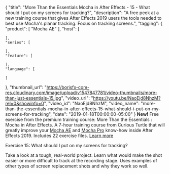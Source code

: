 {
  "title": "More Than the Essentials Mocha in After Effects - 15 - What should I put on my screens for tracking?",
  "description": "A free peek at a new training course that gives After Effects 2019 users the tools needed to best use Mocha's planar tracking. Focus on tracking screens.",
  "tagging": {
    "product": [
      "Mocha AE"
    ],
    "host": [

    ],
    "series": [

    ],
    "feature": [

    ],
    "language": [

    ]
  },
  "thumbnail_url": "https://borisfx-com-res.cloudinary.com/image/upload/v1547847781/video-thumbnails/more-than-just-essentials-15.jpg",
  "video_url": "https://youtu.be/NaoEjd8NhzM?rel=0&showinfo=0",
  "video_id": "NaoEjd8NhzM",
  "video_name": "more-than-the-essentials-mocha-in-after-effects-15-what-should-i-put-on-my-screens-for-tracking",
  "date": "2019-01-18T00:00:00-05:00"
}
**New!** Free exercise from the premium training course: More Than the Essentials : Mocha in After Effects. A 7-hour training course from Curious Turtle that will greatly improve your [Mocha AE](https://borisfx.com/products/mocha-ae-cc-mocha-for-after-effects/ "Boris FX - Mocha AE") and [Mocha Pro](https://borisfx.com/products/mocha-pro/ "Boris FX - Mocha Pro") know-how inside After Effects 2019. Includes 22 exercise files. [Learn more](https://borisfx.com/training/more-than-the-essentials-mocha-in-after-effects/ "Boris FX - More than the Essentials, Mocha and After Effects")

Exercise 15: What should I put on my screens for tracking?

Take a look at a tough, real-world project. Learn what would make the shot easier or more difficult to track at the recording stage. Uses examples of other types of screen replacement shots and why they work so well.

